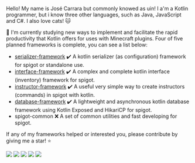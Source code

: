Hello! My name is José Carrara but commonly knowed as uin! 
I a'm a Kotlin programmer, but i know three other languages, such as Java, JavaScript and C#. I also love cats! 🐱

📖 I'm currently studying new ways to implement and facilitate the rapid productivity that Kotlin offers for uses with Minecraft plugins.
Four of five planned frameworks is complete, you can see a list below:

- [serializer-framework](https://github.com/uinnn/serializer-framework) ✔️ A kotlin serializer (as configuration) framework for spigot or standalone use.
- [interface-framework](https://github.com/uinnn/interface-framework) ✔️ A complex and complete kotlin interface (inventory) framework for spigot.
- [instructor-framework](https://github.com/uinnn/instructor-framework) ✔️ A useful very simple way to create instructors (commands) in spigot with kotlin.
- [database-framework](https://github.com/uinnn/database-framework) ✔️ A lightweight and asynchronous kotlin database framework using Kotlin Exposed and HikariCP for spigot.
- spigot-common :x: A set of common utilities and fast developing for spigot.

If any of my frameworks helped or interested you, please contribute by giving me a star! :star:

![](https://img.shields.io/github/v/release/uinnn/serializer-framework?color=yellow&label=serializer-framework&style=for-the-badge)
![](https://img.shields.io/github/v/release/uinnn/interface-framework?color=green&label=interface-framework&style=for-the-badge)
![](https://img.shields.io/github/v/release/uinnn/instructor-framework?color=orange&label=instructor-framework&style=for-the-badge)
![](https://img.shields.io/github/v/release/uinnn/database-framework?color=blue&label=database-framework&style=for-the-badge)
![](https://img.shields.io/static/v1?style=for-the-badge&label=spigot-common&message=Development&color=red)
